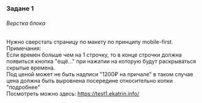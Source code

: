 ### Задане 1  
###### Верстка блока  
Нужно сверстать страницу по макету по принципу mobile-first.  
Примечания:  
Если времен больше чем на 1 строчку, то в конце строчки должна появиться кнопка "ещё..." при нажатии на которую будут раскрываться скрытые времена.  
Под ценой может не быть надписи "1200₽ на причале" в таком случае цена должна быть выровнена посередине относительно копки "подробнее"  
Посмотреть можно здесь: https://test1.ekatrin.info/
